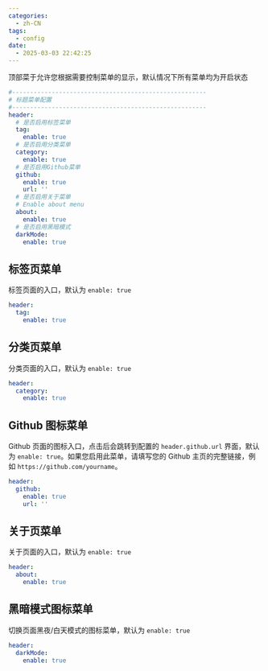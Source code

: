 ```yaml
---
categories:
  - zh-CN
tags:
  - config
date:
  - 2025-03-03 22:42:25
---
```


顶部菜于允许您根据需要控制菜单的显示，默认情况下所有菜单均为开启状态

``` yml
#------------------------------------------------------
# 标题菜单配置
#------------------------------------------------------
header:
  # 是否启用标签菜单
  tag:
    enable: true
  # 是否启用分类菜单
  category:
    enable: true
  # 是否启用Github菜单
  github:
    enable: true
    url: ''
  # 是否启用关于菜单
  # Enable about menu
  about:
    enable: true
  # 是否启用黑暗模式
  darkMode:
    enable: true
```

## 标签页菜单
标签页面的入口，默认为 `enable: true`

``` yml
header:
  tag:
    enable: true
```

## 分类页菜单
分类页面的入口，默认为 `enable: true`

``` yml
header:
  category:
    enable: true
```

## Github 图标菜单
Github 页面的图标入口，点击后会跳转到配置的 `header.github.url` 界面，默认为 `enable: true`。如果您启用此菜单，请填写您的 Github 主页的完整链接，例如 `https://github.com/yourname`。

``` yml
header:
  github:
    enable: true
    url: ''
```

## 关于页菜单
关于页面的入口，默认为 `enable: true`

``` yml
header:
  about:
    enable: true
```

## 黑暗模式图标菜单
切换页面黑夜/白天模式的图标菜单，默认为 `enable: true`

``` yml
header:
  darkMode:
    enable: true
```